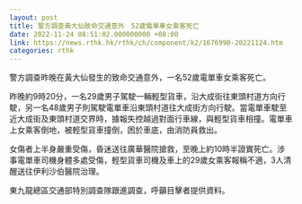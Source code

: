```yaml
---
layout: post
title: 警方調查黃大仙致命交通意外　52歲電單車女乘客死亡
date: 2022-11-24 08:51:02.000000000 +08:00
link: https://news.rthk.hk/rthk/ch/component/k2/1676990-20221124.htm
categories: rthk
---
```


警方調查昨晚在黃大仙發生的致命交通意外，一名52歲電單車女乘客死亡。
 
昨晚約9時20分，一名29歲男子駕駛一輛輕型貨車，沿大成街往東頭村道方向行駛，另一名48歲男子則駕駛電單車沿東頭村道往大成街方向行駛。當電單車駛至近大成街及東頭村道交界時，據報失控越過對面行車線，與輕型貨車相撞。電單車上女乘客倒地，被輕型貨車撞倒，困於車底，由消防員救出。

女傷者上半身嚴重受傷，昏迷送往廣華醫院搶救，至晚上約10時半證實死亡。涉事電單車司機身體多處受傷，輕型貨車司機及車上的29歲女乘客報稱不適，3人清醒送往伊利沙伯醫院治理。

東九龍總區交通部特別調查隊跟進調查，呼籲目擊者提供資料。
